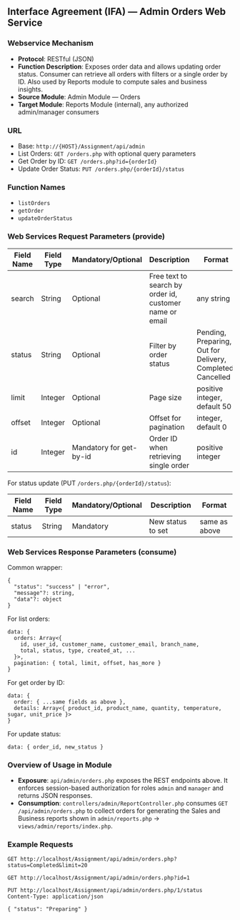 ## Interface Agreement (IFA) — Admin Orders Web Service

### Webservice Mechanism

- **Protocol**: RESTful (JSON)
- **Function Description**: Exposes order data and allows updating order status. Consumer can retrieve all orders with filters or a single order by ID. Also used by Reports module to compute sales and business insights.
- **Source Module**: Admin Module — Orders
- **Target Module**: Reports Module (internal), any authorized admin/manager consumers

### URL

- Base: `http://{HOST}/Assignment/api/admin`
- List Orders: `GET /orders.php` with optional query parameters
- Get Order by ID: `GET /orders.php?id={orderId}`
- Update Order Status: `PUT /orders.php/{orderId}/status`

### Function Names

- `listOrders`
- `getOrder`
- `updateOrderStatus`

### Web Services Request Parameters (provide)

| Field Name | Field Type | Mandatory/Optional | Description | Format |
| --- | --- | --- | --- | --- |
| search | String | Optional | Free text to search by order id, customer name or email | any string |
| status | String | Optional | Filter by order status | Pending, Preparing, Out for Delivery, Completed, Cancelled |
| limit | Integer | Optional | Page size | positive integer, default 50 |
| offset | Integer | Optional | Offset for pagination | integer, default 0 |
| id | Integer | Mandatory for get-by-id | Order ID when retrieving single order | positive integer |

For status update (PUT `/orders.php/{orderId}/status`):

| Field Name | Field Type | Mandatory/Optional | Description | Format |
| --- | --- | --- | --- | --- |
| status | String | Mandatory | New status to set | same as above |

### Web Services Response Parameters (consume)

Common wrapper:

```
{
  "status": "success" | "error",
  "message"?: string,
  "data"?: object
}
```

For list orders:

```
data: {
  orders: Array<{
    id, user_id, customer_name, customer_email, branch_name,
    total, status, type, created_at, ...
  }>,
  pagination: { total, limit, offset, has_more }
}
```

For get order by ID:

```
data: {
  order: { ...same fields as above },
  details: Array<{ product_id, product_name, quantity, temperature, sugar, unit_price }>
}
```

For update status:

```
data: { order_id, new_status }
```

### Overview of Usage in Module

- **Exposure**: `api/admin/orders.php` exposes the REST endpoints above. It enforces session-based authorization for roles `admin` and `manager` and returns JSON responses.
- **Consumption**: `controllers/admin/ReportController.php` consumes `GET /api/admin/orders.php` to collect orders for generating the Sales and Business reports shown in `admin/reports.php` → `views/admin/reports/index.php`.

### Example Requests

```
GET http://localhost/Assignment/api/admin/orders.php?status=Completed&limit=20
```

```
GET http://localhost/Assignment/api/admin/orders.php?id=1
```

```
PUT http://localhost/Assignment/api/admin/orders.php/1/status
Content-Type: application/json

{ "status": "Preparing" }
```


